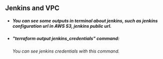 ## Jenkins and VPC
- ##### You can see some outputs in terminal about jenkins, such as jenkins configuration url in AWS S3, jenkins public url.
- ##### "terraform output jenkins_credentials" command:
  ###### You can see jenkins credentials with this command.